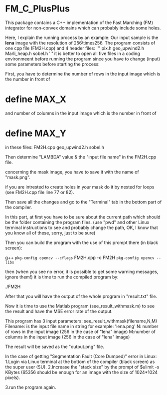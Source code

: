 # FM_C_PlusPlus
This package contains a C++ implementation of the Fast Marching (FM) integrator for non-convex domains which can probably include some holes.

Here, I explain the running process by an example:
Our input sample is the **lena** image with the resolution of 256\times256.
The program consists of one cpp file (FM2H.cpp) and 4 header files:
'''
pix.h
geo_upwind2.h
Marli_heap.h
sobel.h
'''
it is better to open all five files in a coding environmeent before running the program 
since you have to change (input) some parameters before starting the process:

First, you have to determine the number of rows in the input image which is the number in front of 
# define MAX_X
and number of columns in the input image which is the number in front of 
# define MAX_Y
in these files:
FM2H.cpp
geo_upwind2.h
sobel.h

Then determine "LAMBDA" value & the "input file name" in the FM2H.cpp file.

concerning the mask image, you have to save it with the name of "mask.png".

if you are intrested to create holes in your mask do it by nested for loops (see FM2H.cpp file line 77 or 82).

Then save all the changes and go to the "Terminal" tab in the bottom part of the compiler.

In this part, at first you have to be sure about the current path which should be the folder containing the program files.
(use "pwd" and other Linux terminal instructions to see and probably change the path, OK, I know that you know all of these, sorry, just to be sure)

Then you can build the program with the use of this prompt there (in black screen):

g++ `pkg-config opencv --cflags` FM2H.cpp  -o FM2H `pkg-config opencv --libs`

then (when you see no error, it is possible to get some warning messages, ignore them!) it is time to run the compiled program by:

./FM2H

After that you will have the output of the whole program in "result.txt" file.

Now it is time to use the Matlab program (see_result_withmask.m) to see the result and have the MSE error rate of the output.

This program has 3 input parameters: 
see_result_withmask(filename,N,M)
Filename: is the input file name in string for example: 'lena.png'
N: number of rows in the input image (256 in the case of "lena" image)
M:number of columns in the input image (256 in the case of "lena" image)

The result will be saved as the "output.png" file.

In the case of getting "Segmentation Fault (Core Dumped)" error in Linux:
1.Login via Linux terminal at the bottom of the compiler (black screen) as the super user (SU).
2.Increase the "stack size" by the prompt of
$ulimit -s KBytes
(65356 should be enough for an image with the size of 1024*1024 pixels).

3.run the program again.



